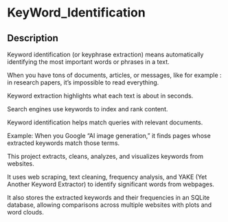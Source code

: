 # KeyWord_Identification


## Description
Keyword identification (or keyphrase extraction) means automatically identifying the most important words or phrases in a text.

When you have tons of documents, articles, or messages, like for example : in research papers, it’s impossible to read everything.

Keyword extraction highlights what each text is about in seconds.

Search engines use keywords to index and rank content.

Keyword identification helps match queries with relevant documents.

Example: When you Google “AI image generation,” it finds pages whose extracted keywords match those terms.



This project extracts, cleans, analyzes, and visualizes keywords from websites.

It uses web scraping, text cleaning, frequency analysis, and YAKE (Yet Another Keyword Extractor) to identify significant words from webpages.

It also stores the extracted keywords and their frequencies in an SQLite database, allowing comparisons across multiple websites with plots and word clouds.



##
